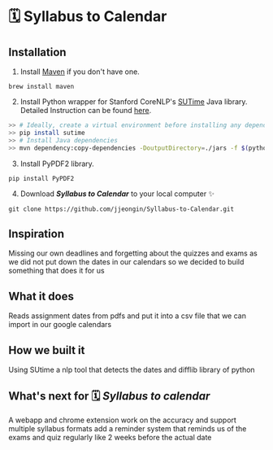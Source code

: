 # 🗓 Syllabus to Calendar

## Installation
1. Install [Maven](https://maven.apache.org/install.html) if you don't have one.

``` brew install maven ```

2. Install Python wrapper for Stanford CoreNLP's [SUTime](https://nlp.stanford.edu/software/sutime.shtml) Java library. Detailed Instruction can be found [here](https://github.com/FraBle/python-sutime).


```bash
>> # Ideally, create a virtual environment before installing any dependencies
>> pip install sutime
>> # Install Java dependencies
>> mvn dependency:copy-dependencies -DoutputDirectory=./jars -f $(python3 -c 'import importlib; import pathlib; print(pathlib.Path(importlib.util.find_spec("sutime").origin).parent / "pom.xml")')
```

3. Install PyPDF2 library.


```pip install PyPDF2```

4. Download ***Syllabus to Calendar*** to your local computer ✨

```git clone https://github.com/jjeongin/Syllabus-to-Calendar.git```

## Inspiration
Missing our own deadlines and forgetting about the quizzes and exams as we did not put down the dates in our calendars so we decided to build something that does it for us

## What it does
Reads assignment dates from pdfs and put it into a csv file that we can import in our google calendars

## How we built it
Using SUtime a nlp tool that detects the dates and difflib library of python

## What's next for 🗓 ***Syllabus to calendar***
A webapp and chrome extension work on the accuracy and support multiple syllabus formats add a reminder system that reminds us of the exams and quiz regularly like 2 weeks before the actual date
